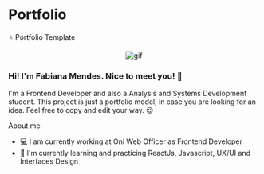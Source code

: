# Portfolio

:star: Portfolio Template 

<p align="center">
    <img src="./img/portfoliohtml.gif" alt="gif" border="0">
</p>

### Hi! I'm Fabiana Mendes. Nice to meet you! :wave:

I'm a Frontend Developer and also a Analysis and Systems Development student. This project is just a portfolio model, in case you are looking for an idea. Feel free to copy and edit your way. :wink:



About me:

- :computer: I am currently working at Oni Web Officer as Frontend Developer
- :book: I'm currently learning and practicing ReactJs, Javascript, UX/UI and Interfaces Design